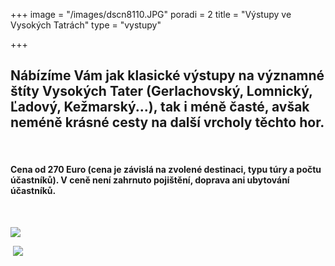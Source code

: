 +++
image = "/images/dscn8110.JPG"
poradi = 2
title = "Výstupy ve Vysokých Tatrách"
type = "vystupy"

+++
## **Nábízíme Vám jak klasické výstupy na významné štíty Vysokých Tater (Gerlachovský, Lomnický, Ľadový, Kežmarský...), tak i méně časté, avšak neméně krásné cesty na další vrcholy těchto hor.**

 

#### **Cena od 270 Euro (cena je závislá na zvolené destinaci, typu túry a počtu účastníků). V ceně není zahrnuto pojištění, doprava ani ubytování účastníků.**

 

![](/images/img_20200921_071425_1-kopie.jpg)

 ![](/images/img_20200920_162912_3-kopie.jpg)